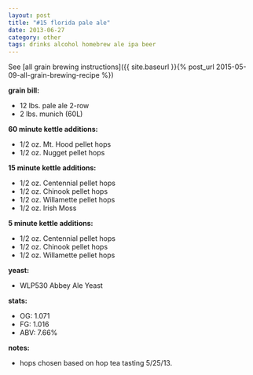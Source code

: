 ```yaml
---
layout: post
title: "#15 florida pale ale"
date: 2013-06-27
category: other
tags: drinks alcohol homebrew ale ipa beer
---
```

See  [all grain brewing instructions]({{ site.baseurl }}{% post_url 2015-05-09-all-grain-brewing-recipe %})

**grain bill:**
* 12 lbs. pale ale 2-row
* 2 lbs. munich (60L)

**60 minute kettle additions:**
* 1/2 oz. Mt. Hood pellet hops
* 1/2 oz. Nugget pellet hops

**15 minute kettle additions:**
* 1/2 oz. Centennial pellet hops
* 1/2 oz. Chinook pellet hops
* 1/2 oz. Willamette pellet hops
* 1/2 oz. Irish Moss

**5 minute kettle additions:**
* 1/2 oz. Centennial pellet hops
* 1/2 oz. Chinook pellet hops
* 1/2 oz. Willamette pellet hops

**yeast:**
* WLP530 Abbey Ale Yeast

**stats:**
* OG: 1.071
* FG: 1.016
* ABV: 7.66%

**notes:**
* hops chosen based on hop tea tasting 5/25/13.
